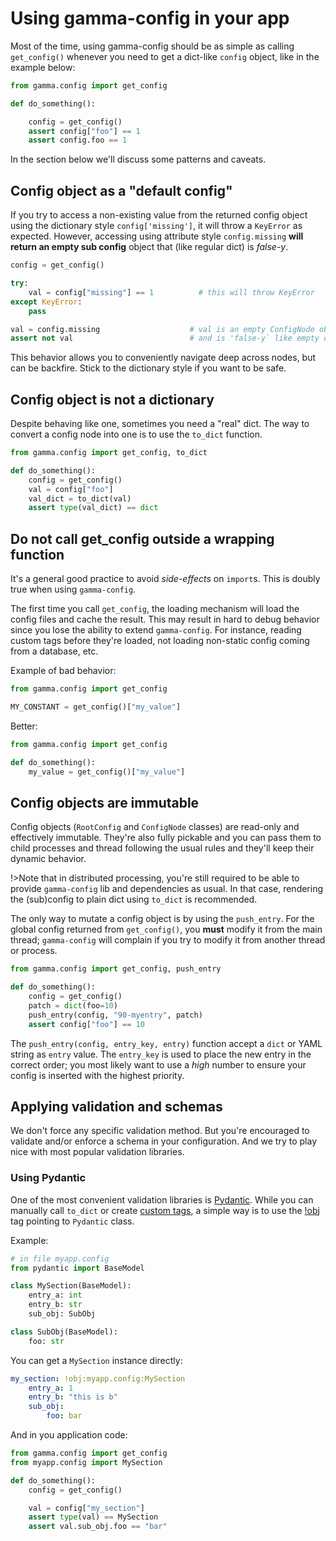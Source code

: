 # Using gamma-config in your app

Most of the time, using gamma-config should be as simple as calling `get_config()`
whenever you need to get a dict-like `config` object, like in the example below:

```python
from gamma.config import get_config

def do_something():

    config = get_config()
    assert config["foo"] == 1
    assert config.foo == 1
```

In the section below we'll discuss some patterns and caveats.

## Config object as a "default config"

If you try to access a non-existing value from the returned config object using the
dictionary style `config['missing']`, it will throw a `KeyError` as expected. However,
accessing using attribute style `config.missing` **will return an empty sub config**
object that (like regular dict) is *false-y*.


```python
config = get_config()

try:
    val = config["missing"] == 1          # this will throw KeyError
except KeyError:
    pass

val = config.missing                    # val is an empty ConfigNode object
assert not val                          # and is 'false-y` like empty dict
```

This behavior allows you to conveniently navigate deep across nodes, but can be
backfire. Stick to the dictionary style if you want to be safe.

## Config object is not a dictionary

Despite behaving like one, sometimes you need a "real" dict. The way to convert a
config node into one is to use the `to_dict` function.

```py
from gamma.config import get_config, to_dict

def do_something():
    config = get_config()
    val = config["foo"]
    val_dict = to_dict(val)
    assert type(val_dict) == dict
```


## Do not call get_config outside a wrapping function

It's a general good practice to avoid *side-effects* on `import`s. This is doubly true
when using `gamma-config`.

The first time you call `get_config`, the loading mechanism will load the config files
and cache the result. This may result in hard to debug behavior since you lose the
ability to extend `gamma-config`. For instance, reading custom tags before they're
loaded, not loading non-static config coming from a database, etc.

Example of bad behavior:

```py
from gamma.config import get_config

MY_CONSTANT = get_config()["my_value"]
```

Better:

```py
from gamma.config import get_config

def do_something():
    my_value = get_config()["my_value"]
```


## Config objects are immutable

Config objects (`RootConfig` and `ConfigNode` classes) are read-only and effectively
immutable. They're also fully pickable and you can pass them to child processes and
thread following the usual rules and they'll keep their dynamic behavior.

!>Note that in distributed processing, you're still required to be able to provide
`gamma-config` lib and dependencies as usual. In that case, rendering the (sub)config
to plain dict using `to_dict` is recommended.

The only way to mutate a config object is by using the `push_entry`. For the global
config returned from `get_config()`, you **must** modify it from the main thread;
`gamma-config` will complain if you try to modify it from another thread or
process.

```py
from gamma.config import get_config, push_entry

def do_something():
    config = get_config()
    patch = dict(foo=10)
    push_entry(config, "90-myentry", patch)
    assert config["foo"] == 10
```

The `push_entry(config, entry_key, entry)` function accept a `dict` or YAML string as
`entry` value. The `entry_key` is used to place the new entry in the correct order;
you most likely want to use a *high* number to ensure your config is inserted
with the highest priority.

## Applying validation and schemas

We don't force any specific validation method. But you're encouraged to validate and/or
enforce a schema in your configuration. And we try to play nice with most popular
validation libraries.

### Using Pydantic

One of the most convenient validation libraries is [Pydantic](https://pydantic-docs.helpmanual.io/).
While you can manually call `to_dict` or create [custom tags](/tags?id=writing-custom-tags),
a simple way is to use the [!obj](/tags?id=obj) tag pointing to `Pydantic` class.

Example:

```py
# in file myapp.config
from pydantic import BaseModel

class MySection(BaseModel):
    entry_a: int
    entry_b: str
    sub_obj: SubObj

class SubObj(BaseModel):
    foo: str
```

You can get a `MySection` instance directly:

```yaml
my_section: !obj:myapp.config:MySection
    entry_a: 1
    entry_b: "this is b"
    sub_obj:
        foo: bar
```

And in you application code:

```py
from gamma.config import get_config
from myapp.config import MySection

def do_something():
    config = get_config()

    val = config["my_section"]
    assert type(val) == MySection
    assert val.sub_obj.foo == "bar"
```
